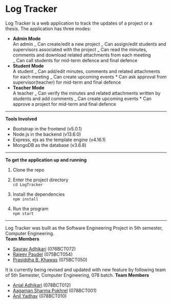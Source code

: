 # Log Tracker

Log Tracker is a web application to track the updates of a project or a thesis. The application has three modes:

- **Admin Mode**  
  An admin
  _ Can create/edit a new project
  _ Can assign/edit students and supervisors associated with the project
  _ Can read the minutes, comments and download related attachments from each meeting  
   _ Can call students for mid-term defence and final defence
- **Student Mode**  
  A student
  _ Can add/edit minutes, comments and related attachments for each meeting
  _ Can create upcoming events \* Can ask approval from supervisor(teacher) for mid-term and final defence
- **Teacher Mode**  
  A teacher
  _ Can verify the minutes and related attachments written by students and add comments
  _ Can create upcoming events \* Can approve a project for mid-term and final defence

---

**Tools Involved**

- Bootstrap in the frontend (v5.0.1)
- Node.js in the backend (v13.6.0)
- Express, ejs as the template engine (v4.16.1)
- MongoDB as the database (v3.6.8)

---

**To get the application up and running**

1. Clone the repo

2. Enter the project directory  
   `cd LogTracker`

3. Install the dependencies  
   `npm install`

4. Run the program  
   `npm start`

---

Log Tracker was built as the Software Engineering Project in 5th semester, Computer Engineering.  
**Team Members**

- [Saurav Adhikari](https://github.com/ersauravadhikari) (076BCT072)
- [Rajeev Paudel](https://github.com/) (075BCT054)
- [Prasiddha B. Khawas](https://github.com/) (075BCT050)

It is currently being revised and updated with new feature by following team of 5th Semester, Computer Engineering, 078 batch.
**Team Members**

- [Anjal Adhikari](https://github.com/baelthebard42) (078BCT012)
- [Aagaman Sharma Pokhrel](https://github.com/FUZON12658) (078BCT001)
- [Anil Yadhav](https://github.com/) (078BCT010)
